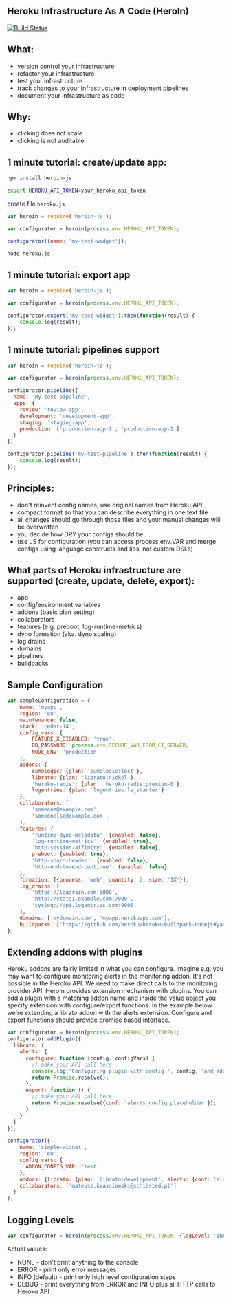 Heroku Infrastructure As A Code (HeroIn)
-------

[![Build Status](https://travis-ci.org/Schibsted-Tech-Polska/HeroIn.svg?branch=master)](https://travis-ci.org/Schibsted-Tech-Polska/HeroIn)

What:
------
- version control your infrastructure 
- refactor your infrastructure
- test your infrastructure 
- track changes to your infrastructure in deployment pipelines
- document your infrastructure as code

Why:
------
- clicking does not scale
- clicking is not auditable

1 minute tutorial: create/update app:
------
```bash
npm install heroin-js
```
```bash
export HEROKU_API_TOKEN=your_heroku_api_token
```

create file `heroku.js`
```javascript
var heroin = require('heroin-js');

var configurator = heroin(process.env.HEROKU_API_TOKEN);

configurator({name: 'my-test-widget'});
```

```bash
node heroku.js
```


1 minute tutorial: export app
------

```javascript
var heroin = require('heroin-js');

var configurator = heroin(process.env.HEROKU_API_TOKEN);

configurator.export('my-test-widget').then(function(result) {
	console.log(result);
});
```

1 minute tutorial: pipelines support
------

```javascript
var heroin = require('heroin-js');

var configurator = heroin(process.env.HEROKU_API_TOKEN);

configurator.pipeline({
  name: 'my-test-pipeline',
  apps: {
    review: 'review-app',
    development: 'development-app',
    staging: 'staging-app',
    production: ['production-app-1', 'production-app-2']
  }
})

configurator.pipeline('my-test-pipeline').then(function(result) {
	console.log(result);
});
```

Principles:
------
- don't reinvent config names, use original names from Heroku API
- compact format so that you can describe everything in one text file
- all changes should go through those files and your manual changes will be overwritten 
- you decide how DRY your configs should be 
- use JS for configuration (you can access process.env.VAR and merge configs using language constructs and libs, not custom DSLs)

What parts of Heroku infrastructure are supported (create, update, delete, export):
------
- app
- config/environment variables
- addons (basic plan setting)
- collaborators
- features (e.g. preboot, log-runtime-metrics)
- dyno formation (aka. dyno scaling)
- log drains 
- domains
- pipelines
- buildpacks

Sample Configuration
------
```javascript
var sampleConfiguration = {
    name: 'myapp',
    region: 'eu',
    maintenance: false,
    stack: 'cedar-14',
    config_vars: {
        FEATURE_X_DISABLED: 'true',
        DB_PASSWORD: process.env.SECURE_VAR_FROM_CI_SERVER,
        NODE_ENV: 'production'
    },
    addons: {
        sumologic: {plan: 'sumologic:test'},
        librato: {plan: 'librato:nickel'},
        'heroku-redis': {plan: 'heroku-redis:premium-0'},
        logentries: {plan: 'logentries:le_starter'}
    },
    collaborators: [
        'someone@example.com',
        'someonelse@example.com',
    ],
    features: {
        'runtime-dyno-metadata': {enabled: false},
        'log-runtime-metrics': {enabled: true},
        'http-session-affinity': {enabled: false},
        preboot: {enabled: true},
        'http-shard-header': {enabled: false},
        'http-end-to-end-continue': {enabled: false}
    },
    formation: [{process: 'web', quantity: 2, size: '1X'}],
    log_drains: [
        'https://logdrain.com:5000',
        'http://stats1.example.com:7000',
        'syslog://api.logentries.com:9000'
    ],
    domains: ['mydomain.com', 'myapp.herokuapp.com'],
    buildpacks: ['https://github.com/heroku/heroku-buildpack-nodejs#yarn']
};
```

Extending addons with plugins
------
Heroku addons are fairly limited in what you can configure. Imagine e.g. you may want to configure monitoring alerts in the monitoring addon.
It's not possible in the Heroku API. We need to make direct calls to the monitoring provider API. HeroIn provides extension mechanism with plugins.
You can add a plugin with a matching addon name and inside the value object you specify extension with configure/export functions.
In the example below we're extending a librato addon with the alerts extension. Configure and export functions should provide promise based interface. 
```javascript
var configurator = heroin(process.env.HEROKU_API_TOKEN);
configurator.addPlugin({
  librato: {
    alerts: {
      configure: function (config, configVars) {
        // make your API call here
        console.log('Configuring plugin with config ', config, 'and additional config vars', configVars);
        return Promise.resolve();
      },
      export: function () {
        // make your API call here
        return Promise.resolve({conf: 'alerts_config_placeholder'});
      }
    }
  }
});

configurator({
    name: 'simple-widget',
    region: 'eu',
    config_vars: {
      ADDON_CONFIG_VAR: 'test'
    },
    addons: {librato: {plan: 'librato:development', alerts: {conf: 'alerts_config_placeholder'}}},
    collaborators: ['mateusz.kwasniewski@schibsted.pl']
  }
);
```

Logging Levels
------

```javascript
var configurator = heroin(process.env.HEROKU_API_TOKEN, {logLevel: 'INFO'});
```

Actual values:
- NONE - don't print anything to the console
- ERROR - print only error messages
- INFO (default) - print only high level configuration steps
- DEBUG - print everything from ERROR and INFO plus all HTTP calls to Heroku API
